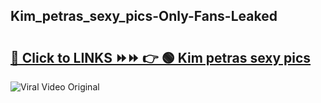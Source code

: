 
 ## Kim_petras_sexy_pics-Only-Fans-Leaked

# <h2><a href="https://clipsfans.com/Kim_petras_sexy_pics&ref=git">🔗 Click to LINKS ⏩⏩ 👉 🟢 Kim petras sexy pics </a></h2>

<a href="https://clipsfans.com/Kim_petras_sexy_pics&ref=git" rel="nofollow" data-target="animated-image.originalLink"><img src="https://i.ibb.co.com/xMMVF88/686577567.gif" alt="Viral Video Original" style="max-width: 100%; display: inline-block;" data-target="animated-image.originalImage"></a>
